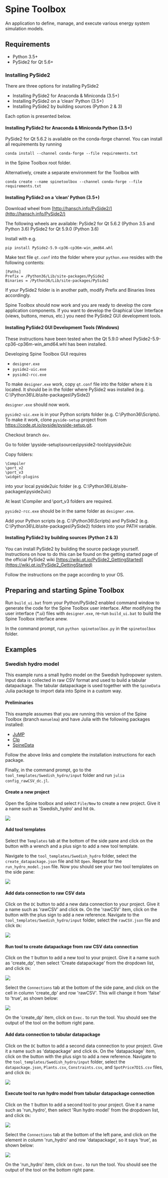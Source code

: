 # Spine Toolbox

An application to define, manage, and execute various energy system
simulation models.

## Requirements

- Python 3.5+
- PySide2 for Qt 5.6+

### Installing PySide2

There are three options for installing PySide2

- Installing PySide2 for Anaconda & Miniconda (3.5+)
- Installing PySide2 on a ‘clean’ Python (3.5+)
- Installing PySide2 by building sources (Python 2 & 3)

Each option is presented below.

#### Installing PySide2 for Anaconda & Miniconda Python (3.5+)

PySide2 for Qt 5.6.2 is available on the conda-forge channel. You can install all requirements by running

    conda install --channel conda-forge --file requirements.txt

in the Spine Toolbox root folder.

Alternatively, create a separate environment for the Toolbox with

	conda create --name spinetoolbox --channel conda-forge --file requirements.txt

#### Installing PySide2 on a ‘clean’ Python (3.5+)

Download wheel from [http://hansch.info/PySide2/](http://hansch.info/PySide2/)

The following wheels are available:
PySide2 for Qt 5.6.2 (Python 3.5 and Python 3.6)
PySide2 for Qt 5.9.0 (Python 3.6)

Install with e.g.

    pip install PySide2-5.9-cp36-cp36m-win_amd64.whl

Make text file `qt.conf` into the folder where your `python.exe`
resides with the following contents:

    [Paths]
    Prefix = /Python36/Lib/site-packages/PySide2
    Binaries = /Python36/Lib/site-packages/PySide2

If your PySide2 folder is in another path, modify Prefix and Binaries
lines accordingly.

Spine Toolbox should now work and you are ready to develop the core
application components. If you want to develop the Graphical User
Interface (views, buttons, menus, etc.) you need the PySide2 GUI
development tools.

#### Installing PySide2 GUI Development Tools (Windows)

These instructions have been tested when the Qt 5.9.0 wheel
PySide2-5.9-cp36-cp36m-win_amd64.whl has been installed.

Developing Spine Toolbox GUI requires

- `designer.exe`
- `pyside2-uic.exe`
- `pyside2-rcc.exe`

To make `designer.exe` work, copy `qt.conf` file into the folder where
it is located. It should be in the folder where PySide2 was installed
(e.g. C:\Python36\Lib\site-packages\PySide2)

`designer.exe` should now work.

`pyside2-uic.exe` is in your Python scripts folder
(e.g. C:\Python36\Scripts). To make it work, clone `pyside-setup`
project from https://code.qt.io/pyside/pyside-setup.git.

Checkout branch `dev`.

Go to folder \pyside-setup\sources\pyside2-tools\pyside2uic

Copy folders:

    \Compiler
    \port_v2
    \port_v3
    \widget-plugins

into your local pyside2uic folder
(e.g. C:\Python36\Lib\site-packages\pyside2uic)

At least \Compiler and \port_v3 folders are required.

`pyside2-rcc.exe` should be in the same folder as `designer.exe`.

Add your Python scripts (e.g. C:\Python36\Scripts) and PySide2
(e.g. C:\Python36\Lib\site-packages\PySide2) folders into your PATH
variable.

#### Installing PySide2 by building sources (Python 2 & 3)

You can install PySide2 by building the source package yourself. Instructions
on how to do this can be found on the getting started page of the official
PySide2 wiki
[https://wiki.qt.io/PySide2_GettingStarted](https://wiki.qt.io/PySide2_GettingStarted)

Follow the instructions on the page according to your OS.

## Preparing and starting Spine Toolbox

Run `build_ui.bat` from your Python/PySide2 enabled command window to generate
the code for the Spine Toolbox user interface.
After modifying the user interface (*.ui) files with `designer.exe`, re-run
`build_ui.bat` to build the Spine Toolbox interface anew.

In the command prompt, run `python spinetoolbox.py` in the `spinetoolbox` folder.

## Examples

### Swedish hydro model

This example runs a small hydro model on the Swedish hydropower system. Input data is collected in raw CSV format and used to build a tabular datapackage. The tabular datapackage is used together with the `SpineData` Julia package to import data into Spine in a custom way.

#### Preliminaries

This example assumes that you are running this version of the Spine Toolbox (branch `manuelma`) and have Julia with the following packages installed:
- [JuMP](https://github.com/JuliaOpt/JuMP.jl)
- [Clp](https://github.com/JuliaOpt/Clp.jl)
- [SpineData](https://gitlab.vtt.fi/spine/data/tree/manuelma/)

Follow the above links and complete the installation instructions for each package.

Finally, in the command prompt, go to the `tool_templates/Swedish_hydro/input` folder and run `julia config_rawCSV_dc.jl`.

#### Create a new project

Open the Spine toolbox and select `File/New` to create a new project. Give it a name such as 'Swedish_hydro' and hit `Ok`.

![](fig/new_swedish_hydro.png)

#### Add tool templates

Select the `Templates` tab at the bottom of the side pane and click on the button with a wrench and a plus sign to add a new tool template.

Navigate to the `tool_templates/Swedish_hydro` folder, select the `create_datapackage.json` file and hit `Open`. Repeat for the `run_hydro_model.json` file. Now you should see your two tool templates on the side pane:

![](fig/tool_templates.png)

#### Add data connection to raw CSV data

Click on the `DC` button to add a new data connection to your project. Give it a name such as 'rawCSV' and click `Ok`. On the 'rawCSV' item, click on the button with the plus sign to add a new reference. Navigate to the `tool_templates/Swedish_hydro/input` folder, select the `rawCSV.json` file and click `Ok`:

![](fig/rawCSV.png)

#### Run tool to create datapackage from raw CSV data connection

Click on the `T` button to add a new tool to your project. Give it a name such as 'create_dp', then select 'Create datapackage' from the dropdown list, and click `Ok`:


![](fig/add_create_dp_tool.png)

Select the `Connections` tab at the bottom of the side pane, and click on the cell in column 'create_dp' and row 'rawCSV'. This will change it from 'false' to 'true', as shown below:

![](fig/connections1.png)

On the 'create_dp' item, click on `Exec.` to run the tool. You should see the output of the tool on the bottom right pane.


#### Add data connection to tabular datapackage

Click on the `DC` button to add a second data connection to your project. Give it a name such as 'datapackage' and click `Ok`. On the 'datapackage' item, click on the button with the plus sign to add a new reference. Navigate to the `tool_templates/Swedish_hydro/input` folder, select the `datapackage.json`, `Plants.csv`, `Constraints.csv`, and `SpotPrice7D1S.csv` files, and click `Ok`:

![](fig/datapackage.png)

#### Execute tool to run hydro model from tabular datapackage connection

Click on the `T` button to add a second tool to your project. Give it a name such as 'run_hydro', then select 'Run hydro model' from the dropdown list, and click `Ok`:


![](fig/add_run_hydro_tool.png)

Select the `Connections` tab at the bottom of the left pane, and click on the element in column 'run_hydro' and row 'datapackage', so it says 'true', as shown below:

![](fig/connections2.png)

On the 'run_hydro' item, click on `Exec.` to run the tool. You should see the output of the tool on the bottom right pane.
